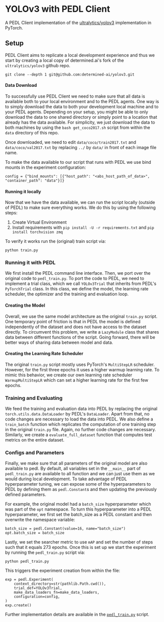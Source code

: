 # YOLOv3 with PEDL Client

A PEDL Client implementation of the [ultralytics/yolov3](https://github.com/ultralytics/yolov3) implementation in PyTorch.

## Setup

PEDL Client aims to replicate a local development experience and thus we start by creating a local copy of determined.ai's fork of the `ultralytics/yolov3` github repo. 

```
git clone --depth 1 git@github.com:determined-ai/yolov3.git
```

#### Data Download
To successfully use PEDL Client we need to make sure that all data is available both to your local environment and to the PEDL agents. One way is to simply download the data to both your development local machine and to your PEDL agents. Depending on your setup, you might be able to only download the data to one shared directory or simply point to a location that already has the data available. For simplicity, we just download the data to both machines by using the `bash get_coco2017.sh` script from within the `data` directory of this repo. 

Once downloaded, we need to edit `data/coco/train2017.txt` and `data/coco/val2017.txt` by replacing `../` by `data/` in front of each image file name. 

To make the data available to our script that runs with PEDL we use bind mounts in the experiment configuration:

```
config = {"bind_mounts": [{"host_path": "<abs_host_path_of_data>", "container_path": "data"}]}
```

#### Running it locally
<!-- Question: How does it know which libraries need to be installed remotely? -->
Now that we have the data available, we can run the script locally (outside of PEDL) to make sure everything works. We do this by using the following steps:

 1. Create Virtual Environment
 2. Install requirements with `pip install -U -r requirements.txt` and `pip install torchvision zmq`

To verify it works run the (original) train script via:
```
python train.py
```

### Running it with PEDL

We first install the PEDL command line interface. Then, we port over the original code to `pedl_train.py`. To port the code to PEDL, we need to implement a trial class, which we call `YOLOv3Trial` that inherits from PEDL's `PyTorchTrial` class. In this class, we define the model, the learning rate scheduler, the optimizer and the training and evaluation loop. 

#### Creating the Model
Overall, we use the same model architecture as the original `train.py` script. One temporary point of friction is that in PEDL the model is defined independently of the dataset and does not have access to the dataset directly. To circumvent this problem, we write a `LazyModule` class that shares data between different functions of the script. Going forward, there will be better ways of sharing data between model and data. 

#### Creating the Learning Rate Scheduler
The original `train.py` script mostly uses PyTorch's `MultiStepLR` scheduler. However, for the first three epochs it uses a higher warmup learning rate. To mimic this behavior, we create our own learning rate scheduler `WarmupMultiStepLR` which can set a higher learning rate for the first few epochs.

### Training and Evaluating

We feed the training and evaluation data into PEDL by replacing the original `torch.utils.data.DataLoader` by PEDL's `DataLoader`. Apart from that, no code changes are necessary to load the data into PEDL. We also define a `train_batch` function which replicates the computation of one training step in the original `train.py` file. Again, no further code changes are necessary. Similarly, we create a `evaluate_full_dataset` function that computes test metrics on the entire dataset. 

### Configs and Parameters
Finally, we make sure that all parameters of the original model are also available to pedl. By default, all variables set in the `__main__` part of `pedl_train.py` are available to all function and we can just use them as we would during local development. To take advantage of PEDL hyperparameter tuning, we can expose some of the hyperparameters to PEDL by defining them as `pedl.Constant`s and then updating the previously defined parameters. 

For example, the original model had a `batch_size` hyperparameter which was part of the `opt` namespace. To turn this hyperparameter into a PEDL hyperparameter, we first set the batch_size as a PEDL constant and then overwrite the namespace variable:

```
batch_size = pedl.Constant(value=16, name="batch_size")
opt.batch_size = batch_size
```
Lastly, we set the searcher metric to use `mAP` and set the number of steps such that it equals 273 epochs. Once this is set up we start the experiment by running the `pedl_train.py` script via:

```
python pedl_train.py
```

This triggers the experiment creation from within the file:
```
exp = pedl.Experiment(
    context_directory=str(pathlib.Path.cwd()),
    trial_def=YOLOv3Trial,
    make_data_loaders_fn=make_data_loaders,
    configuration=config,
)
exp.create()
```
Further implementation details are available in the [`pedl_train.py`](pedl_train.py) script.